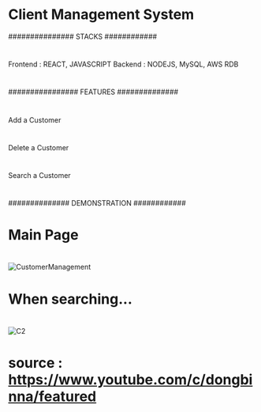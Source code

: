 #      Client Management System

############### STACKS ############
#
Frontend : REACT, JAVASCRIPT
Backend : NODEJS, MySQL, AWS RDB
#
################ FEATURES ##############
#
Add a Customer
#
Delete a Customer
#
Search a Customer
#
############## DEMONSTRATION ############
#
# Main Page
#
![CustomerManagement](https://user-images.githubusercontent.com/30562644/113485588-47555e80-94e9-11eb-8cba-ac3784a3b2b1.JPG)
#
# When searching...
#
![C2](https://user-images.githubusercontent.com/30562644/113485597-62c06980-94e9-11eb-906a-af84056300ae.JPG)
#
# source : https://www.youtube.com/c/dongbinna/featured

